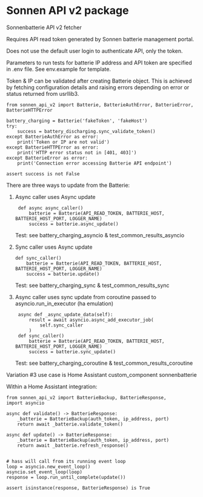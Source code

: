 # Sonnen API v2 package
Sonnenbatterie API v2 fetcher

Requires API read token generated by Sonnen batterie management portal.

Does not use the default user login to authenticate API, only the token.

Parameters to run tests for batterie IP address and API token are specified in .env file. See env.example for template.

Token & IP can be validated after creating Batterie object.
This is achieved by fetching configuration details and raising errors depending on
error or status returned from usrllib3.

    from sonnen_api_v2 import Batterie, BatterieAuthError, BatterieError, BatterieHTTPError

    battery_charging = Batterie('fakeToken', 'fakeHost')
    try:
        success = battery_discharging.sync_validate_token()
    except BatterieAuthError as error:
        print('Token or IP are not valid')
    except BatterieHTTPError as error:
        print('HTTP error status not in [401, 403]')
    except BatterieError as error:
        print('Connection error accessing Batterie API endpoint')

    assert success is not False


There are three ways to update from the Batterie:

1. Async caller uses Async update

        def async async_caller()
            batterie = Batterie(API_READ_TOKEN, BATTERIE_HOST, BATTERIE_HOST_PORT, LOGGER_NAME)
            success = batterie.async_update()

    Test:
    see battery_charging_asyncio & test_common_results_asyncio


2.  Sync caller uses Async update

        def sync_caller()
            batterie = Batterie(API_READ_TOKEN, BATTERIE_HOST, BATTERIE_HOST_PORT, LOGGER_NAME)
            success = batterie.update()

    Test:
    see battery_charging_sync & test_common_results_sync


3. Async caller uses sync update from coroutine passed to asyncio.run_in_executor (ha emulation)

        async def _async_update_data(self):
            result = await asyncio.async_add_executor_job(
                self.sync_caller
            )
        def sync_caller()
            batterie = Batterie(API_READ_TOKEN, BATTERIE_HOST, BATTERIE_HOST_PORT, LOGGER_NAME)
            success = batterie.sync_update()

    Test:
    see battery_charging_coroutine & test_common_results_coroutine



Variation #3 use case is Home Assistant custom_component sonnenbatterie


Within a Home Assistant integration:

```
from sonnen_api_v2 import BatterieBackup, BatterieResponse,
import asyncio

async def validate() -> BatterieResponse:
    _batterie = BatterieBackup(auth_token, ip_address, port)
    return await _batterie.validate_token()

async def update() -> BatterieResponse:
    _batterie = BatterieBackup(auth_token, ip_address, port)
    return await _batterie.refresh_response()


# hass will call from its running event loop
loop = asyncio.new_event_loop()
asyncio.set_event_loop(loop)
response = loop.run_until_complete(update())

assert isinstance(response, BatterieResponse) is True
```
